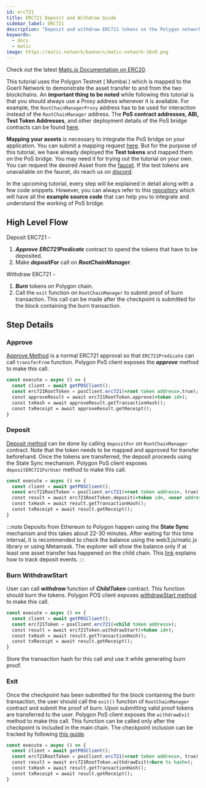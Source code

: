 ```yaml
---
id: erc721
title: ERC721 Deposit and Withdraw Guide
sidebar_label: ERC721
description: "Deposit and withdraw ERC721 tokens on the Polygon network."
keywords:
  - docs
  - matic
image: https://matic.network/banners/matic-network-16x9.png
---
```


Check out the latest [Matic.js Documentation on ERC20](https://maticnetwork.github.io/matic.js/docs/pos/erc721/).

This tutorial uses the Polygon Testnet ( Mumbai ) which is mapped to the Goerli Network to demonstrate the asset transfer to and from the two blockchains. An **important thing to be noted** while following this tutorial is that you should always use a Proxy address whenever it is available. For example, the `RootChainManagerProxy` address has to be used for interaction instead of the `RootChainManager` address. The **PoS contract addresses, ABI, Test Token Addresses**, and other deployment details of the PoS bridge contracts can be found [here](/docs/develop/ethereum-polygon/pos/deployment).

**Mapping your assets** is necessary to integrate the PoS bridge on your application. You can submit a mapping request [here](/docs/develop/ethereum-polygon/submit-mapping-request). But for the purpose of this tutorial, we have already deployed the **Test tokens** and mapped them on the PoS bridge. You may need it for trying out the tutorial on your own. You can request the desired Asset from the [faucet](https://faucet.polygon.technology/). If the test tokens are unavailable on the faucet, do reach us on [discord](https://discord.com/invite/0xPolygon).

In the upcoming tutorial, every step will be explained in detail along with a few code snippets. However, you can always refer to this [repository](https://github.com/maticnetwork/matic.js/tree/v2.0.2/examples/POS-client) which will have all the **example source code** that can help you to integrate and understand the working of PoS bridge.

## High Level Flow

Deposit ERC721 -

1. **_Approve_** **_ERC721Predicate_** contract to spend the tokens that have to be deposited.
2. Make **_depositFor_** call on **_RootChainManager_**.

Withdraw ERC721 -

1. **_Burn_** tokens on Polygon chain.
2. Call the `exit` function on `RootChainManager` to submit proof of burn transaction. This call can be made after the checkpoint is submitted for the block containing the burn transaction.

## Step Details
### Approve

[Approve Method](https://maticnetwork.github.io/matic.js/docs/pos/erc721/approve/) is a normal ERC721 approval so that `ERC721Predicate` can call `transferFrom` function. Polygon PoS client exposes the **_approve_** method to make this call.

```jsx
const execute = async () => {
  const client = await getPOSClient();
  const erc721RootToken = posClient.erc721(<root token address>,true);
  const approveResult = await erc721RootToken.approve(<token id>);
  const txHash = await approveResult.getTransactionHash();
  const txReceipt = await approveResult.getReceipt();
}
 ```

### Deposit

[Deposit method](https://maticnetwork.github.io/matic.js/docs/pos/erc721/deposit/) can be done by calling `depositFor` on `RootChainManager` contract. Note that the token needs to be mapped and approved for transfer beforehand. Once the tokens are transferred, the deposit proceeds using the State Sync mechanism. Polygon PoS client exposes `depositERC721ForUser` method to make this call.

```jsx
const execute = async () => {
  const client = await getPOSClient();
  const erc721RootToken = posClient.erc721(<root token address>, true);
  const result = await erc721RootToken.deposit(<token id>, <user address>);
  const txHash = await result.getTransactionHash();
  const txReceipt = await result.getReceipt();
}
```

:::note 
Deposits from Ethereum to Polygon happen using the **State Sync** mechanism and this takes about 22-30 minutes. After waiting for this time interval, it is recommended to check the balance using the web3.js/matic.js library or using Metamask. The explorer will show the balance only if at least one asset transfer has happened on the child chain. This [<ins>link</ins>](docs/develop/ethereum-polygon/pos/deposit-withdraw-event-pos/) explains how to track deposit events.
:::

### Burn WithdrawStart

User can call **_withdraw_** function of **_ChildToken_** contract. This function should burn the tokens. Polygon POS client exposes [withdrawStart method](https://maticnetwork.github.io/matic.js/docs/pos/erc721/withdraw-start/) to make this call.

```jsx
const execute = async () => {
  const client = await getPOSClient();
  const erc721Token = posClient.erc721(<child token address>);
  const result = await erc721Token.withdrawStart(<token id>);
  const txHash = await result.getTransactionHash();
  const txReceipt = await result.getReceipt();
}
```

Store the transaction hash for this call and use it while generating burn proof.

### Exit

Once the checkpoint has been submitted for the block containing the burn transaction, the user should call the `exit()` function of `RootChainManager` contract and submit the proof of burn. Upon submitting valid proof tokens are transferred to the user. Polygon PoS client exposes the  `withdrawExit` method to make this call. This function can be called only after the checkpoint is included in the main chain. The checkpoint inclusion can be tracked by following [this guide](/docs/develop/ethereum-polygon/pos/deposit-withdraw-event-pos.md#checkpoint-events).

```jsx
const execute = async () => {
  const client = await getPOSClient();
  const erc721RootToken = posClient.erc721(<root token address>, true);
  const result = await erc721RootToken.withdrawExit(<burn tx hash>);
  const txHash = await result.getTransactionHash();
  const txReceipt = await result.getReceipt();
}
```
